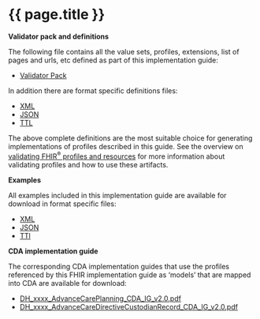 # {{ page.title }}

**Validator pack and definitions**

The following file contains all the value sets, profiles, extensions, list of pages and urls, etc defined as part of this implementation guide:
- [Validator Pack](validator.pack)

In addition there are format specific definitions files:
- [XML](definitions.xml.zip)
- [JSON](definitions.json.zip)
- [TTL](definitions.ttl.zip)

The above complete definitions are the most suitable choice for generating implementations of profiles described in this guide. See the overview on [validating FHIR<sup>&reg;</sup> profiles and resources](http://hl7.org/fhir/STU3/validation.html) for more information about validating profiles and how to use these artifacts.

**Examples** 

All examples included in this implementation guide are available for download in format specific files:

- [XML](examples.xml.zip)
- [JSON](examples.json.zip)
- [TTl](examples.ttl.zip)

**CDA implementation guide**

The corresponding CDA implementation guides that use the profiles referenced by this FHIR implementation guide as ‘models’ that are mapped into CDA are available for download:

- [DH_xxxx_AdvanceCarePlanning_CDA_IG_v2.0.pdf](..\..\..\ci-fhir-stu3\pages\AdvanceCareRecords\_includes\DH_xxxx_AdvanceCarePlanning_CDA_IG_v2.0.pdf)
- [DH_xxxx_AdvanceCareDirectiveCustodianRecord_CDA_IG_v2.0.pdf](..\..\..\ci-fhir-stu3\pages\AdvanceCareRecords\_includes\DH_xxxx_AdvanceCareDirectiveCustodianRecord_CDA_IG_v2.0.pdf)
